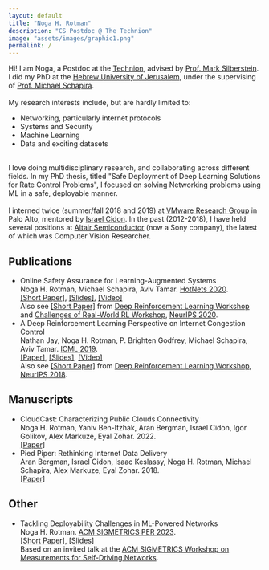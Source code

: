 ```yaml
---
layout: default
title: "Noga H. Rotman"
description: "CS Postdoc @ The Technion"
image: "assets/images/graphic1.png"
permalink: /
---
```

<div id="hi" class="section-container section-main">
    <div class="section-text">
    Hi! I am Noga, a Postdoc at the <a href="https://ece.technion.ac.il/" target="_blank">Technion</a>, advised by <a href="https://marksilberstein.com/" target="_blank">Prof. Mark Silberstein</a>.
    I did my PhD at the <a href="http://www.cs.huji.ac.il/" target="_blank">Hebrew University of Jerusalem</a>, under the supervising of <a href="https://www.michaelschapira.com/" target="_blank">Prof. Michael Schapira</a>.    <br><br>
    My research interests include, but are hardly limited to:
            <ul class="">
                <li>Networking, particularly internet protocols</li>
                <li>Systems and Security</li>
                <li>Machine Learning</li>
                <li>Data and exciting datasets</li>
            </ul>
    <br>
    I love doing multidisciplinary research, and collaborating across different fields. In my PhD thesis, titled "Safe Deployment of Deep Learning Solutions for Rate Control Problems", I focused on solving Networking problems using ML in a safe, deployable manner.
    <br><br>
    I interned twice (summer/fall 2018 and 2019) at
    <a href="https://research.vmware.com/" target="_blank">VMware Research Group</a> in Palo Alto, mentored by
    <a href="https://tech.cornell.edu/people/israel-cidon/" target="_blank">Israel Cidon</a>.
    In the past (2012-2018), I have held several positions at
        <a href="https://altair-semi.com/" target="_blank">Altair Semiconductor</a> (now a Sony company),
        the latest of which was Computer Vision Researcher.
    <br>

 </div>
</div>

 <div id="publications" class="section-container section-main">
     <div class="section-title">
        <h2><span>Publications</span></h2>
    </div>
    <div class="section-text">
        <ul class="fa-ul">
            <li><i class="fa-li fa-solid fa-book"></i>
                <span class="paper-name">
                    Online Safety Assurance for Learning-Augmented Systems
                </span>
                <br>Noga H. Rotman, Michael Schapira, Aviv Tamar.
                <a href="http://conferences.sigcomm.org/hotnets/2020/" target="_blank">HotNets 2020</a>. 
                <br>
                <span class="paper-links">
                    <a href="https://dl.acm.org/doi/10.1145/3422604.3425940" target="_blank">[Short Paper]</a>,
                    <a href="assets/slides/OSAP_Hotnets.pdf" target="_blank">[Slides]</a>,
                    <a href="https://youtu.be/a3JO5p10MHE?t=5830" target="_blank">[Video]</a>
                </span>
                <br>Also see <a href="https://arxiv.org/pdf/2010.03625.pdf" target="_blank">[Short Paper]</a> from
                <a href="https://sites.google.com/view/deep-rl-workshop-neurips2020/" target="_blank">
                        Deep Reinforcement Learning Workshop</a> and
                        <a href="https://sites.google.com/view/neurips2020rwrl" target="_blank">
                            Challenges of Real-World RL Workshop</a>,
                        <a href="https://neurips.cc/" target="_blank">NeurIPS 2020</a>.
            </li>
            <li><i class="fa-li fa-solid fa-book"></i>
                <span class="paper-name">
                    A Deep Reinforcement Learning Perspective on Internet Congestion Control
                </span>
                <br>Nathan Jay, Noga H. Rotman, P. Brighten Godfrey, Michael Schapira, Aviv Tamar.
                <a href="https://icml.cc/" target="_blank">ICML 2019</a>.
                <br>
                <span class="paper-links">
                    <a href="https://arxiv.org/abs/1810.03259v3" target="_blank">[Paper]</a>,
                    <a href="assets/slides/Aurora_AIWeek.pdf" target="_blank">[Slides]</a>,
                    <a href="https://youtu.be/8bzHuplGI-M" target="_blank">[Video]</a>
                </span>
                <br>Also see <a href="https://arxiv.org/abs/1810.03259" target="_blank">[Short Paper]</a>
                from <a href="https://sites.google.com/view/deep-rl-workshop-nips-2018/home" target="_blank">Deep Reinforcement Learning Workshop</a>, <a href="https://neurips.cc/" target="_blank">NeurIPS 2018</a>.          
            </li>
        </ul>
    </div>
</div>
<div id="manuscripts" class="section-container section-main">
     <div class="section-title">
        <h2><span>Manuscripts</span></h2>
    </div>
    <div class="section-text">
        <ul class="fa-ul">
            <li><i class="fa-li fas fa-pen-to-square"> </i>
                <span class="paper-name">CloudCast: Characterizing Public Clouds Connectivity</span> 
                <br>Noga H. Rotman, Yaniv Ben-Itzhak, Aran Bergman, Israel Cidon, Igor Golikov, Alex Markuze, Eyal Zohar.
                2022.
                <br>
                <span class="paper-links">
                    <a href="https://arxiv.org/pdf/2201.06989.pdf" target="_blank">[Paper]</a>
                </span>
             </li>
             <li><i class="fa-li fas fa-pen-to-square"> </i>
                <span class="paper-name">Pied Piper: Rethinking Internet Data Delivery</span>
                <br>Aran Bergman, Israel Cidon, Isaac Keslassy, Noga H. Rotman, Michael Schapira, Alex Markuze, Eyal Zohar. 2018.
                <br>
                <span class="paper-links">
                    <a href="https://arxiv.org/pdf/1812.05582.pdf" target="_blank">[Paper]</a>
                </span>
             </li>
        </ul>
    </div>
</div>

<div id="other" class="section-container section-main">
     <div class="section-title">
        <h2><span>Other</span></h2>
    </div>
    <div class="section-text">
        <ul class="fa-ul">
         <li><i class="fa-li fa-solid fa-person-chalkboard"></i>
                    <span class="paper-name" id="per2023">
                        Tackling Deployability Challenges in ML-Powered Networks
                    </span>
                    <br>Noga H. Rotman.
                    <a href="https://dl.acm.org/newsletter/sigmetrics" target="_blank">ACM SIGMETRICS PER 2023</a>. 
                    <br>
                    <span class="paper-links">
                        <a href="https://dl.acm.org/doi/10.1145/3626570.3626605" target="_blank">[Short Paper]</a>,
                        <a href="assets/slides/OSAP_Hotnets.pdf" target="_blank">[Slides]</a>
                    </span>
                    <br>
                    Based on an invited talk at the <a href="https://measure-selfdn23.cs.ucsb.edu/" target="_blank">ACM SIGMETRICS Workshop on Measurements for Self-Driving Networks</a>.
                </li>
        </ul>
    </div>
</div>
